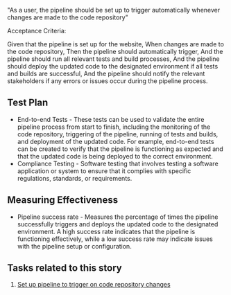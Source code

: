 "As a user, the pipeline should be set up to trigger automatically whenever changes are made to the code repository"

Acceptance Criteria:

Given that the pipeline is set up for the website,
When changes are made to the code repository,
Then the pipeline should automatically trigger,
And the pipeline should run all relevant tests and build processes,
And the pipeline should deploy the updated code to the designated environment if all tests and builds are successful,
And the pipeline should notify the relevant stakeholders if any errors or issues occur during the pipeline process.

## Test Plan
* End-to-end Tests - These tests can be used to validate the entire pipeline process from start to finish, including the monitoring of the code repository, triggering of the pipeline, running of tests and builds, and deployment of the updated code. For example, end-to-end tests can be created to verify that the pipeline is functioning as expected and that the updated code is being deployed to the correct environment.
* Compliance Testing - Software testing that involves testing a software application or system to ensure that it complies with specific regulations, standards, or requirements.

## Measuring Effectiveness
* Pipeline success rate - Measures the percentage of times the pipeline successfully triggers and deploys the updated code to the designated environment. A high success rate indicates that the pipeline is functioning effectively, while a low success rate may indicate issues with the pipeline setup or configuration.

## Tasks related to this story
1. [Set up pipeline to trigger on code repository changes](task_1_1.md)